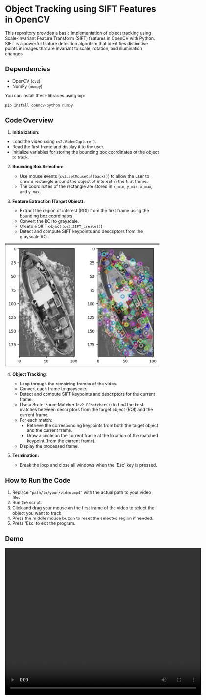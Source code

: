 # Object Tracking using SIFT Features in OpenCV

This repository provides a basic implementation of object tracking using Scale-Invariant Feature Transform (SIFT) features in OpenCV with Python. SIFT is a powerful feature detection algorithm that identifies distinctive points in images that are invariant to scale, rotation, and illumination changes.

## Dependencies
- OpenCV (`cv2`)
- NumPy (`numpy`)

You can install these libraries using pip:

```bash
pip install opencv-python numpy
```

## Code Overview
 1. **Initialization:**
   - Load the video using `cv2.VideoCapture()`.
   - Read the first frame and display it to the user.
   - Initialize variables for storing the bounding box coordinates of the object to track.

2. **Bounding Box Selection:**
   - Use mouse events (`cv2.setMouseCallback()`) to allow the user to draw a rectangle around the object of interest in the first frame.
   - The coordinates of the rectangle are stored in `x_min`, `y_min`, `x_max`, and `y_max`.

3. **Feature Extraction (Target Object):**
   - Extract the region of interest (ROI) from the first frame using the bounding box coordinates.
   - Convert the ROI to grayscale.
   - Create a SIFT object (`cv2.SIFT_create()`)
   - Detect and compute SIFT keypoints and descriptors from the grayscale ROI.
  
![Screenshot](image.png) 

4. **Object Tracking:**
   - Loop through the remaining frames of the video.
   - Convert each frame to grayscale.
   - Detect and compute SIFT keypoints and descriptors for the current frame.
   - Use a Brute-Force Matcher (`cv2.BFMatcher()`) to find the best matches between descriptors from the target object (ROI) and the current frame.
   - For each match:
      - Retrieve the corresponding keypoints from both the target object and the current frame.
      - Draw a circle on the current frame at the location of the matched keypoint (from the current frame).
   - Display the processed frame.

5. **Termination:**
   - Break the loop and close all windows when the 'Esc' key is pressed.


## How to Run the Code
1. Replace `"path/to/your/video.mp4"` with the actual path to your video file.
2. Run the script. 
3. Click and drag your mouse on the first frame of the video to select the object you want to track. 
4. Press the middle mouse button to reset the selected region if needed.
5. Press 'Esc' to exit the program.

## Demo

<video width="640" height="480" controls>
  <source src="demo.m4v" type="video/m4v">
  Your browser does not support the video tag.
</video>
